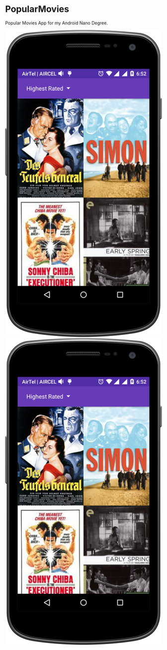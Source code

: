 # PopularMovies
Popular Movies App for my Android Nano Degree.

![alt text](screenshots/highest_rated.png "Highest Rated")
![alt text](screenshots/highest_rated.png "Highest Rated")
